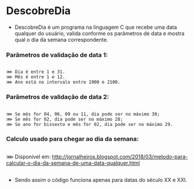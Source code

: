 # DescobreDia
- DescobreDia é um programa na linguagem C que recebe uma data qualquer do usuário, 
valida conforme os parâmetros de data e mostra qual o dia da semana correspondente.

### Parâmetros de validação de data 1: 
##
    ⋙ Dia é entre 1 e 31.
    ⋙ Mês é entre 1 e 12.
    ⋙ Ano está no intervalo entre 1900 e 2100.
    
### Parâmetros de validação de data 2: 
##
    ⋙ Se mês for 04, 06, 09 ou 11, dia pode ser no máximo 30;
    ⋙ Se mês for 02, dia pode ser no máximo 28;
    ⋙ Se ano for bissexto e mês for 02, dia pode ser no máximo 29.
    
### Calculo usado para chegar ao dia da semana: 
##
  ⋙ Disponível em: http://jornalheiros.blogspot.com/2018/03/metodo-para-calcular-o-dia-da-semana-de-uma-data-qualquer.html
##

- Sendo assim o código funciona apenas para datas do século XX e XXI. 
